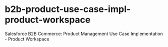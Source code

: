 # b2b-product-use-case-impl-product-workspace
Salesforce B2B Commerce: Product Management Use Case Implementation - Product Workspace
